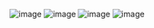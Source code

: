 ![image](https://github.com/user-attachments/assets/d50d3420-4dd9-40f9-a3da-ab05a9534372)
![image](https://github.com/user-attachments/assets/b1d81e82-08f7-4ed1-a251-9d81e5ad61c2)
![image](https://github.com/user-attachments/assets/88c79b16-7cd8-45cb-8406-46cb00580c6c)
![image](https://github.com/user-attachments/assets/93f30272-3b70-47e9-830c-40682e74e47b)

